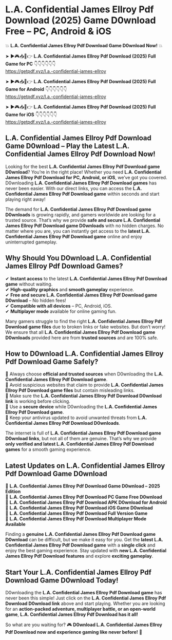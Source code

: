 # L.A. Confidential James Ellroy Pdf Download (2025) Game D0wnload Free – PC, Android & iOS

💥 **L.A. Confidential James Ellroy Pdf Download Game D0wnload Now!** 💥  

➤ ►🎮📥📱👉 **L.A. Confidential James Ellroy Pdf Download (2025) Full Game for PC** 👇👇👇👇👇👇  
https://getpdf.xyz/l.a.-confidential-james-ellroy  

➤ ►🎮📥📱👉 **L.A. Confidential James Ellroy Pdf Download (2025) Full Game for Android** 👇👇👇👇👇👇  
https://getpdf.xyz/l.a.-confidential-james-ellroy  

➤ ►🎮📥📱👉 **L.A. Confidential James Ellroy Pdf Download (2025) Full Game for iOS** 👇👇👇👇👇👇  
https://getpdf.xyz/l.a.-confidential-james-ellroy  

## L.A. Confidential James Ellroy Pdf Download Game D0wnload – Play the Latest L.A. Confidential James Ellroy Pdf Download Now!

Looking for the best **L.A. Confidential James Ellroy Pdf Download game D0wnload**? You’re in the right place! Whether you need **L.A. Confidential James Ellroy Pdf Download for PC, Android, or iOS**, we’ve got you covered. D0wnloading **L.A. Confidential James Ellroy Pdf Download games** has never been easier. With our direct links, you can access the **L.A. Confidential James Ellroy Pdf Download game** within seconds and start playing right away!  

The demand for **L.A. Confidential James Ellroy Pdf Download game D0wnloads** is growing rapidly, and gamers worldwide are looking for a trusted source. That’s why we provide **safe and secure L.A. Confidential James Ellroy Pdf Download game D0wnloads** with no hidden charges. No matter where you are, you can instantly get access to the **latest L.A. Confidential James Ellroy Pdf Download game** online and enjoy uninterrupted gameplay.  

## **Why Should You D0wnload L.A. Confidential James Ellroy Pdf Download Games?**  

✔ **Instant access** to the latest **L.A. Confidential James Ellroy Pdf Download game** without waiting.  
✔ **High-quality graphics** and **smooth gameplay** experience.  
✔ **Free and secure L.A. Confidential James Ellroy Pdf Download game D0wnload** – No hidden fees!  
✔ **Compatible with all devices** – PC, Android, iOS.  
✔ **Multiplayer mode** available for online gaming fun.  

Many gamers struggle to find the right **L.A. Confidential James Ellroy Pdf Download game files** due to broken links or fake websites. But don’t worry! We ensure that all **L.A. Confidential James Ellroy Pdf Download game D0wnloads** provided here are from **trusted sources** and are 100% safe.  

## **How to D0wnload L.A. Confidential James Ellroy Pdf Download Game Safely?**  

📌 Always choose **official and trusted sources** when D0wnloading the **L.A. Confidential James Ellroy Pdf Download game**.  
📌 Avoid suspicious websites that claim to provide **L.A. Confidential James Ellroy Pdf Download game files** but contain misleading links.  
📌 Make sure the **L.A. Confidential James Ellroy Pdf Download D0wnload link** is working before clicking.  
📌 Use a **secure device** while D0wnloading the **L.A. Confidential James Ellroy Pdf Download game**.  
📌 Keep your antivirus updated to avoid unwanted threats from **L.A. Confidential James Ellroy Pdf Download D0wnloads**.  

The internet is full of **L.A. Confidential James Ellroy Pdf Download game D0wnload links**, but not all of them are genuine. That’s why we provide **only verified and latest L.A. Confidential James Ellroy Pdf Download games** for a smooth gaming experience.  

## **Latest Updates on L.A. Confidential James Ellroy Pdf Download Game D0wnload**  

🔹 **L.A. Confidential James Ellroy Pdf Download Game D0wnload – 2025 Edition**  
🔹 **L.A. Confidential James Ellroy Pdf Download PC Game Free D0wnload**  
🔹 **L.A. Confidential James Ellroy Pdf Download APK D0wnload for Android**  
🔹 **L.A. Confidential James Ellroy Pdf Download iOS Game D0wnload**  
🔹 **L.A. Confidential James Ellroy Pdf Download Full Version Game**  
🔹 **L.A. Confidential James Ellroy Pdf Download Multiplayer Mode Available**  

Finding a **genuine L.A. Confidential James Ellroy Pdf Download game D0wnload** can be difficult, but we make it easy for you. Get the **latest L.A. Confidential James Ellroy Pdf Download game** with a **single click** and enjoy the best gaming experience. Stay updated with **new L.A. Confidential James Ellroy Pdf Download features** and explore **exciting gameplay**.  

## **Start Your L.A. Confidential James Ellroy Pdf Download Game D0wnload Today!**  

D0wnloading the **L.A. Confidential James Ellroy Pdf Download game** has never been this simple! Just click on the **L.A. Confidential James Ellroy Pdf Download D0wnload link** above and start playing. Whether you are looking for an **action-packed adventure, multiplayer battle, or an open-world game**, **L.A. Confidential James Ellroy Pdf Download has it all!**  

So what are you waiting for? 🎮 **D0wnload L.A. Confidential James Ellroy Pdf Download now and experience gaming like never before!** 🚀  